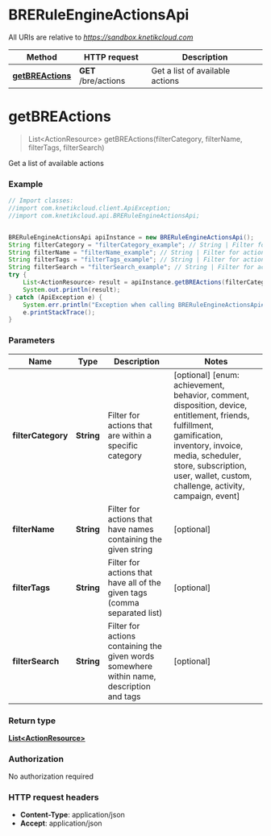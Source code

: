 # BRERuleEngineActionsApi

All URIs are relative to *https://sandbox.knetikcloud.com*

Method | HTTP request | Description
------------- | ------------- | -------------
[**getBREActions**](BRERuleEngineActionsApi.md#getBREActions) | **GET** /bre/actions | Get a list of available actions


<a name="getBREActions"></a>
# **getBREActions**
> List&lt;ActionResource&gt; getBREActions(filterCategory, filterName, filterTags, filterSearch)

Get a list of available actions

### Example
```java
// Import classes:
//import com.knetikcloud.client.ApiException;
//import com.knetikcloud.api.BRERuleEngineActionsApi;


BRERuleEngineActionsApi apiInstance = new BRERuleEngineActionsApi();
String filterCategory = "filterCategory_example"; // String | Filter for actions that are within a specific category
String filterName = "filterName_example"; // String | Filter for actions that have names containing the given string
String filterTags = "filterTags_example"; // String | Filter for actions that have all of the given tags (comma separated list)
String filterSearch = "filterSearch_example"; // String | Filter for actions containing the given words somewhere within name, description and tags
try {
    List<ActionResource> result = apiInstance.getBREActions(filterCategory, filterName, filterTags, filterSearch);
    System.out.println(result);
} catch (ApiException e) {
    System.err.println("Exception when calling BRERuleEngineActionsApi#getBREActions");
    e.printStackTrace();
}
```

### Parameters

Name | Type | Description  | Notes
------------- | ------------- | ------------- | -------------
 **filterCategory** | **String**| Filter for actions that are within a specific category | [optional] [enum: achievement, behavior, comment, disposition, device, entitlement, friends, fulfillment, gamification, inventory, invoice, media, scheduler, store, subscription, user, wallet, custom, challenge, activity, campaign, event]
 **filterName** | **String**| Filter for actions that have names containing the given string | [optional]
 **filterTags** | **String**| Filter for actions that have all of the given tags (comma separated list) | [optional]
 **filterSearch** | **String**| Filter for actions containing the given words somewhere within name, description and tags | [optional]

### Return type

[**List&lt;ActionResource&gt;**](ActionResource.md)

### Authorization

No authorization required

### HTTP request headers

 - **Content-Type**: application/json
 - **Accept**: application/json

